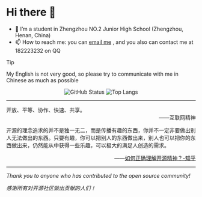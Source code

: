 # Hi there 👋
- 🌱 I’m a student in Zhengzhou NO.2 Junior High School (Zhengzhou, Henan, China)
- 📫 How to reach me: you can [email me](mailto:ymy213456@163.com) , and you also can contact me at 182223232 on QQ
> [!TIP]
> My English is not very good, so please try to communicate with me in Chinese as much as possible

<div align="center">
  
![GitHub Status](https://github-readme-stats.vercel.app/api?show_icons=true&username=ymy139)
![Top Langs](https://github-readme-stats.vercel.app/api/top-langs/?username=ymy139&layout=compact)

</div>

---
<div>
开放、平等、协作、快速、共享。</div>
<div align="right">
——互联网精神
</div>
<p></p>
<div>
开源的理念追求的并不是独一无二，而是传播有趣的东西，你并不一定非要做出别人无法做出的东西。只要有趣，你可以把别人的东西做出来，别人也可以把你的东西做出来，仍然能从中获得一些乐趣，可以极大的满足人创造的需求。</div>
<div align="right">

——[如何正确理解开源精神？-知乎](https://www.zhihu.com/question/383024084)
</div>

---

*Thank you to anyone who has contributed to the open source community!*

*感谢所有对开源社区做出贡献的人们！*
